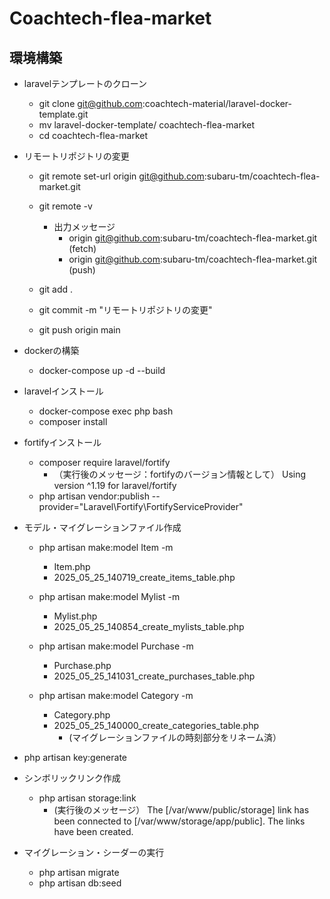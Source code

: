 # Coachtech-flea-market

## 環境構築
- laravelテンプレートのクローン
  - git clone git@github.com:coachtech-material/laravel-docker-template.git
  - mv laravel-docker-template/ coachtech-flea-market
  - cd coachtech-flea-market

- リモートリポジトリの変更
  - git remote set-url origin git@github.com:subaru-tm/coachtech-flea-market.git
  - git remote -v
    - 出力メッセージ
      - origin  git@github.com:subaru-tm/coachtech-flea-market.git (fetch)
      - origin  git@github.com:subaru-tm/coachtech-flea-market.git (push)

  - git add .
  - git commit -m "リモートリポジトリの変更"
  - git push origin main

- dockerの構築
  - docker-compose up -d --build

- laravelインストール
  - docker-compose exec php bash
  - composer install


- fortifyインストール
  - composer require laravel/fortify
    - （実行後のメッセージ：fortifyのバージョン情報として）
      Using version ^1.19 for laravel/fortify
  - php artisan vendor:publish --provider="Laravel\Fortify\FortifyServiceProvider"

- モデル・マイグレーションファイル作成
  - php artisan make:model Item -m
    - Item.php
    - 2025_05_25_140719_create_items_table.php
  - php artisan make:model Mylist -m
    - Mylist.php
    - 2025_05_25_140854_create_mylists_table.php
  - php artisan make:model Purchase -m
    - Purchase.php
    - 2025_05_25_141031_create_purchases_table.php

  - php artisan make:model Category -m
    - Category.php
    - 2025_05_25_140000_create_categories_table.php
      - (マイグレーションファイルの時刻部分をリネーム済）
     
- php artisan key:generate

- シンボリックリンク作成
  - php artisan storage:link
    - (実行後のメッセージ）
      The [/var/www/public/storage] link has been connected to [/var/www/storage/app/public].
      The links have been created.

- マイグレーション・シーダーの実行
  - php artisan migrate
  - php artisan db:seed
